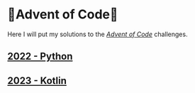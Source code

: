 # 🎄Advent of Code🎄

Here I will put my solutions to the [*Advent of Code*](https://adventofcode.com/) challenges.

## [2022 - Python](https://github.com/Radu-Antonio/AdventOfCode/blob/master/2022/2022.md)

## [2023 - Kotlin](https://github.com/Radu-Antonio/AdventOfCode/blob/master/2023/2023.md)
